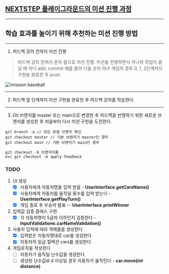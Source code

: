 ## [NEXTSTEP 플레이그라운드의 미션 진행 과정](https://github.com/next-step/nextstep-docs/blob/master/playground/README.md)

---
## 학습 효과를 높이기 위해 추천하는 미션 진행 방법

---
1. 피드백 강의 전까지 미션 진행 
> 피드백 강의 전까지 혼자 힘으로 미션 진행. 미션을 진행하면서 하나의 작업이 끝날 때 마다 add, commit
> 예를 들어 다음 숫자 야구 게임의 경우 0, 1, 2단계까지 구현을 완료한 후 push

![mission baseball](https://raw.githubusercontent.com/next-step/nextstep-docs/master/playground/images/mission_baseball.png)

---
2. 피드백 앞 단계까지 미션 구현을 완료한 후 피드백 강의를 학습한다.

---
3. Git 브랜치를 master 또는 main으로 변경한 후 피드백을 반영하기 위한 새로운 브랜치를 생성한 후 처음부터 다시 미션 구현을 도전한다.

```
git branch -a // 모든 로컬 브랜치 확인
git checkout master // 기본 브랜치가 master인 경우
git checkout main // 기본 브랜치가 main인 경우

git checkout -b 브랜치이름
ex) git checkout -b apply-feedback
```
### TODO
1. UI 생성
   - [x] 사용자에게 자동차명들 입력 받음 - **UserInterface.getCarsName()**
   - [x] 사용자에게 자동차를 움직일 횟수를 입력 받는다 - **UserInterface.getPlayTurn()**
   - [x] 게임 종료 후 우승자 발표 -- **UserInterface.printWinner**
    
2. 입력값 검증 클래스 구현
   - [x] 각 자동차명이 5글자 이하인지 검증한다 - **InputValidations.carNameValidation()**
    
3. 사용자 입력에 따라 객체들을 생성한다
   - [x] 입력받은 자동차명대로 car를 생성한다
   - [x] 자동차의 일급 컬렉션 cars를 생성한다
   
4. 게임로직을 작성한다
   - [ ] 자동차가 움직일 난수값을 생성한다
   - [ ] 생성된 난수값dl 4 이상일 경우 자동차가 움직인다 - **car.move(int distance)**